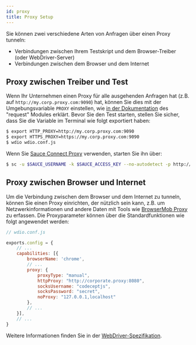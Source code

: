 ```yaml
---
id: proxy
title: Proxy Setup
---
```

Sie können zwei verschiedene Arten von Anfragen über einen Proxy tunneln:

- Verbindungen zwischen Ihrem Testskript und dem Browser-Treiber (oder WebDriver-Server)
- Verbindungen zwischen dem Browser und dem Internet

## Proxy zwischen Treiber und Test

Wenn Ihr Unternehmen einen Proxy für alle ausgehenden Anfragen hat (z.B. auf `http://my.corp.proxy.com:9090`) hat, können Sie dies mit der Umgebungsvariable `PROXY` einstellen, wie [in der Dokumentation](https://github.com/request/request#controlling-proxy-behaviour-using-environment-variables) des "request" Modules erklärt. Bevor Sie den Test starten, stellen Sie sicher, dass Sie die Variable im Terminal wie folgt exportiert haben:

```sh
$ export HTTP_PROXY=http://my.corp.proxy.com:9090
$ export HTTPS_PROXY=https://my.corp.proxy.com:9090
$ wdio wdio.conf.js
```

Wenn Sie [Sauce Connect Proxy](https://wiki.saucelabs.com/display/DOCS/Sauce+Connect+Proxy) verwenden, starten Sie ihn über:

```sh
$ sc -u $SAUCE_USERNAME -k $SAUCE_ACCESS_KEY --no-autodetect -p http://my.corp.proxy.com:9090
```

## Proxy zwischen Browser und Internet

Um die Verbindung zwischen dem Browser und dem Internet zu tunneln, können Sie einen Proxy einrichten, der nützlich sein kann, z.B. um Netzwerkinformationen und andere Daten mit Tools wie [BrowserMob Proxy](https://github.com/lightbody/browsermob-proxy) zu erfassen. Die Proxyparameter können über die Standardfunktionen wie folgt angewendet werden:

```js
// wdio.conf.js

exports.config = {
    // ...
    capabilities: [{
        browserName: 'chrome',
        // ...
        proxy: {
            proxyType: "manual",
            httpProxy: "http://corporate.proxy:8080",
            socksUsername: "codeceptjs",
            socksPassword: "secret",
            noProxy: "127.0.0.1,localhost"
        },
        // ...
    }],
    // ...
}
```

Weitere Informationen finden Sie in der [WebDriver-Spezifikation](https://w3c.github.io/webdriver/#proxy).
